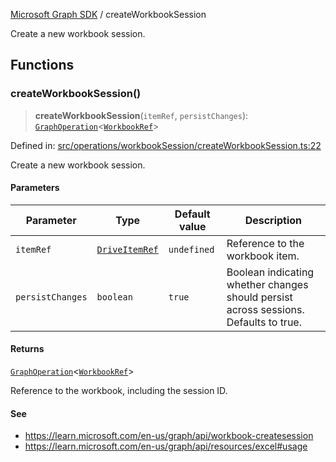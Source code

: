[Microsoft Graph SDK](README.md) / createWorkbookSession

Create a new workbook session.

## Functions

### createWorkbookSession()

> **createWorkbookSession**(`itemRef`, `persistChanges`): [`GraphOperation`](GraphOperation.md#graphoperation)\<[`WorkbookRef`](WorkbookRef.md#workbookref)\>

Defined in: [src/operations/workbookSession/createWorkbookSession.ts:22](https://github.com/Future-Secure-AI/microsoft-graph/blob/main/src/operations/workbookSession/createWorkbookSession.ts#L22)

Create a new workbook session.

#### Parameters

| Parameter | Type | Default value | Description |
| ------ | ------ | ------ | ------ |
| `itemRef` | [`DriveItemRef`](DriveItemRef.md#driveitemref) | `undefined` | Reference to the workbook item. |
| `persistChanges` | `boolean` | `true` | Boolean indicating whether changes should persist across sessions. Defaults to true. |

#### Returns

[`GraphOperation`](GraphOperation.md#graphoperation)\<[`WorkbookRef`](WorkbookRef.md#workbookref)\>

Reference to the workbook, including the session ID.

#### See

 - https://learn.microsoft.com/en-us/graph/api/workbook-createsession
 - https://learn.microsoft.com/en-us/graph/api/resources/excel#usage
